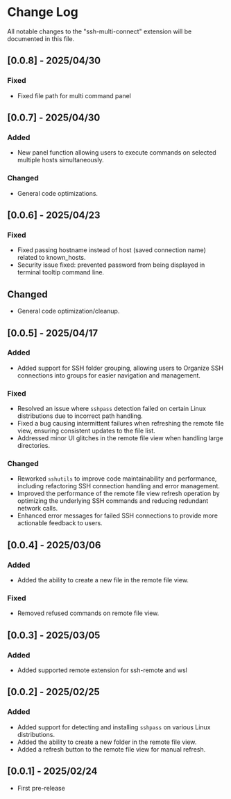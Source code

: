 # Change Log

All notable changes to the "ssh-multi-connect" extension will be documented in this file.

## [0.0.8] - 2025/04/30

### Fixed
- Fixed file path for multi command panel

## [0.0.7] - 2025/04/30

### Added
- New panel function allowing users to execute commands on selected multiple hosts simultaneously.

### Changed
- General code optimizations.

## [0.0.6] - 2025/04/23

### Fixed
- Fixed passing hostname instead of host (saved connection name) related to known_hosts.
- Security issue fixed: prevented password from being displayed in terminal tooltip command line.

## Changed
- General code optimization/cleanup.

## [0.0.5] - 2025/04/17

### Added
- Added support for SSH folder grouping, allowing users to Organize SSH connections into groups for easier navigation and management.

### Fixed
- Resolved an issue where `sshpass` detection failed on certain Linux distributions due to incorrect path handling.
- Fixed a bug causing intermittent failures when refreshing the remote file view, ensuring consistent updates to the file list.
- Addressed minor UI glitches in the remote file view when handling large directories.

### Changed
- Reworked `sshutils` to improve code maintainability and performance, including refactoring SSH connection handling and error management.
- Improved the performance of the remote file view refresh operation by optimizing the underlying SSH commands and reducing redundant network calls.
- Enhanced error messages for failed SSH connections to provide more actionable feedback to users.

## [0.0.4] - 2025/03/06

### Added
- Added the ability to create a new file in the remote file view.

### Fixed
- Removed refused commands on remote file view.

## [0.0.3] - 2025/03/05

### Added
- Added supported remote extension for ssh-remote and wsl

## [0.0.2] - 2025/02/25

### Added
- Added support for detecting and installing `sshpass` on various Linux distributions.
- Added the ability to create a new folder in the remote file view.
- Added a refresh button to the remote file view for manual refresh.

## [0.0.1] - 2025/02/24

- First pre-release